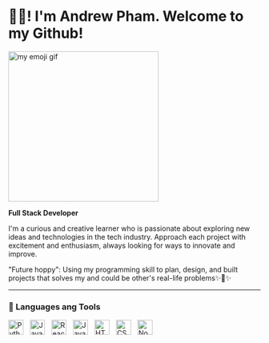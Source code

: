 # 👋😄! I'm Andrew Pham. Welcome to my Github!

<img align="center" alt="my emoji gif" width="300px" style="borderRadius:25px" src="https://user-images.githubusercontent.com/69804999/225754758-85f0fdea-095b-45de-9f5a-2a756ea948b4.gif"/>

**Full Stack Developer** 

I'm a curious and creative learner who is passionate about exploring new ideas and technologies in the tech industry. Approach each project with excitement and enthusiasm, always looking for ways to innovate and improve.

"Future hoppy": Using my programming skill to plan, design, and built projects that solves my and could be other's real-life problems✨🤩✨

---

### 🤖 Languages ang Tools

<img align="left" alt="Python" width="30px" style="padding-right:10px;" src="https://cdn.jsdelivr.net/gh/devicons/devicon/icons/python/python-plain.svg" />
<img align="left" alt="JavaScript" width="30px" style="padding-right:10px;" src="https://cdn.jsdelivr.net/gh/devicons/devicon/icons/javascript/javascript-plain.svg" />
<img align="left" alt="React" width="30px" style="padding-right:10px;" src="https://cdn.jsdelivr.net/gh/devicons/devicon/icons/react/react-original.svg" />
<img align="left" alt="Java" width="30px" style="padding-right:10px;" src="https://cdn.jsdelivr.net/gh/devicons/devicon/icons/java/java-original.svg"/>
<img align="left" alt="HTML" width="30px" style="padding-right:10px;" src="https://cdn.jsdelivr.net/gh/devicons/devicon/icons/html5/html5-plain.svg" />
<img align="left" alt="CSS" width="30px" style="padding-right:10px;" src="https://cdn.jsdelivr.net/gh/devicons/devicon/icons/css3/css3-plain.svg" />
<img align="left" alt="NodeJS" width="30px" style="padding-right:10px;" src="https://cdn.jsdelivr.net/gh/devicons/devicon/icons/nodejs/nodejs-original.svg" />
<br />

<!--
**andrewp8/andrewp8** is a ✨ _special_ ✨ repository because its `README.md` (this file) appears on your GitHub profile.

Here are some ideas to get you started:

![myEmoji](https://user-images.githubusercontent.com/69804999/225754758-85f0fdea-095b-45de-9f5a-2a756ea948b4.gif | width=100)

- 🔭 I’m currently working on ...
- 🌱 I’m currently learning ...
- 👯 I’m looking to collaborate on ...
- 🤔 I’m looking for help with ...
- 💬 Ask me about ...
- 📫 How to reach me: ...
- 😄 Pronouns: ...
- ⚡ Fun fact: ...
-->
